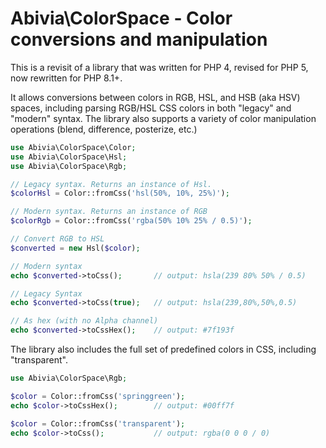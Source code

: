 # Abivia\ColorSpace - Color conversions and manipulation

This is a revisit of a library that was written for PHP 4, revised for PHP 5,
now rewritten for PHP 8.1+.

It allows conversions between colors in RGB, HSL, and HSB (aka HSV) spaces, 
including parsing RGB/HSL CSS colors in both "legacy" and "modern" syntax.
The library also supports a variety of color manipulation operations
(blend, difference, posterize, etc.)

```php
use Abivia\ColorSpace\Color;
use Abivia\ColorSpace\Hsl;
use Abivia\ColorSpace\Rgb;

// Legacy syntax. Returns an instance of Hsl.
$colorHsl = Color::fromCss('hsl(50%, 10%, 25%)');

// Modern syntax. Returns an instance of RGB
$colorRgb = Color::fromCss('rgba(50% 10% 25% / 0.5)');

// Convert RGB to HSL
$converted = new Hsl($color);

// Modern syntax
echo $converted->toCss();       // output: hsla(239 80% 50% / 0.5)

// Legacy Syntax
echo $converted->toCss(true);   // output: hsla(239,80%,50%,0.5)

// As hex (with no Alpha channel) 
echo $converted->toCssHex();    // output: #7f193f
```

The library also includes the full set of predefined colors in CSS, including "transparent".

```php
use Abivia\ColorSpace\Rgb;

$color = Color::fromCss('springgreen');
echo $color->toCssHex();        // output: #00ff7f

$color = Color::fromCss('transparent');
echo $color->toCss();           // output: rgba(0 0 0 / 0)
```
